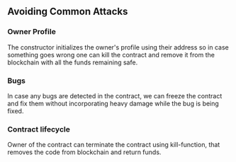 ## Avoiding Common Attacks



### Owner Profile 
The constructor initializes the owner's profile using their address so in case something goes wrong one can kill the contract and remove it from the blockchain with all the funds remaining safe.


### Bugs 
In case any bugs are detected in the contract, we can freeze the contract and fix them without incorporating heavy damage while the bug is being fixed.


### Contract lifecycle
Owner of the contract can terminate the contract using kill-function, that removes the code from blockchain and return funds. 
